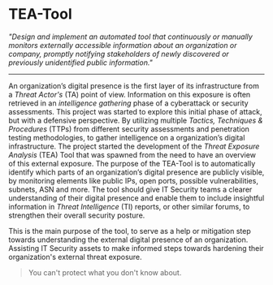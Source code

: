 # TEA-Tool

*"Design and implement an automated tool that continuously or manually monitors externally accessible information about an organization or company, promptly notifying stakeholders of newly discovered or previously unidentified public information."*

---

An organization’s digital presence is the first layer of its infrastructure from a *Threat Actor's* (TA) point of view. Information on this exposure is often retrieved in an *intelligence gathering* phase of a cyberattack or security assessments. This project was started to explore this initial phase of attack, but with a defensive perspective. By utilizing multiple *Tactics, Techniques & Procedures* (TTPs) from different security assessments and penetration testing methodologies, to gather intelligence on a organization’s digital infrastructure. The project started the development of the *Threat Exposure Analysis* (TEA) Tool that was spawned from the need to have an overview of this external exposure. The purpose of the TEA-Tool is to automatically identify which parts of an organization’s digital presence are publicly visible, by monitoring elements like public IPs, open ports, possible vulnerabilities, subnets, ASN and more. The tool should give IT Security teams a clearer understanding of their digital presence and enable them to include insightful information in *Threat Intelligence* (TI) reports, or other similar forums, to strengthen their overall security posture.

This is the main purpose of the tool, to serve as a help or mitigation step towards understanding the external digital presence of an organization. Assisting IT Security assets to make informed steps towards hardening their organization's external threat exposure.
> You can't protect what you don't know about.
